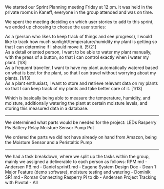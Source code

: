 We started our Sprint Planning meeting Friday at 12 pm. It was held in the private rooms in Kaneff, everyone in the group attended and was on time. 

We spent the meeting deciding on which user stories to add to this sprint, we ended up choosing to choose the user stories: 

As a (person who likes to keep track of things and see progress), I would like to track how much sunlight/temperature/humidity my plant is getting so that I can determine if I should move it. [5/21]<br />
As a detail oriented person, I want to be able to water my plant manually, with the press of a button, so that i can control exactly when i water my plant. [1/8]<br />
As a frequent traveller, I want to have my plant automatically watered based on what is best for the plant, so that I can travel without worrying about my plants. [1/13]<br />
As a plant enthusiast, I want to store and retrieve relevant data on my plants so that I can keep track of my plants and take better care of it. [1/13]<br />

Which is basically being able to measure the temperature, humidity, and moisture, additionally watering the plant at certain moisture levels, and storing this measured data in a database.

-------------------------------------------------------

We determined what parts would be needed for the project:
LEDs
Rasperry Pis
Battery
Relay
Moisture Sensor
Pump
Pot

We ordered the parts we did not have already on hand from Amazon, being the Moisture Sensor and a Peristaltic Pump

--------------------------------------------------------

We had a task breakdown, where we split up the tasks within the group, mainly we assigned a deliverable to each person as follows:
RPM.md - Andersen
PB.md - Daniel
sprint1.md - Eugene
System Design Doc - Dean
1 Major Feature (demo software), moisture testing and watering - Dominik
SR1.md - Roman
Connecting Rasperry Pi to db - Andersen
Project Tracking with Pivotal - All	
